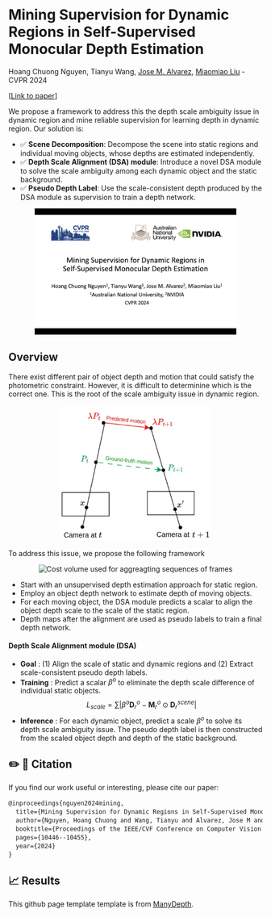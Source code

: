 
# Mining Supervision for Dynamic Regions in Self-Supervised Monocular Depth Estimation

Hoang Chuong Nguyen, Tianyu Wang, [Jose M. Alvarez](https://alvarezlopezjosem.github.io/), [Miaomiao Liu](https://users.cecs.anu.edu.au/~mliu/) - CVPR 2024

\[[Link to paper](https://openaccess.thecvf.com/content/CVPR2024/html/Nguyen_Mining_Supervision_for_Dynamic_Regions_in_Self-Supervised_Monocular_Depth_Estimation_CVPR_2024_paper.html)\]

We propose a framework to address this the depth scale ambiguity issue in dynamic region and mine reliable supervision for learning depth in dynamic region. Our solution is:

- ✅ **Scene Decomposition**: Decompose the scene into static regions and individual moving objects, whose depths are estimated independently.
- ✅ **Depth Scale Alignment (DSA) module**: Introduce a novel DSA module to solve the scale ambiguity among each dynamic object and the static background.
- ✅ **Pseudo Depth Label**: Use the scale-consistent depth produced by the DSA module as supervision to train a depth network. 

<p align="center">
  <a
href="https://www.youtube.com/watch?v=E4jPf_wCQvk&t=160s">
  <img src="assets/video_thumbnail.png" alt="5 minute CVPR presentation video link" width="400">
  </a>
</p>

## Overview

There exist different pair of object depth and motion that could satisfy the photometric constraint. However, it is difficult to determinine which is the correct one. This is the root of the scale ambiguity issue in dynamic region. 

<p align="center">
  <img src="assets/scale_ambiguity.jpg" alt="Depth scale ambiguity issue in dynamic region" width="300" />
</p>

To address this issue, we propose the following framework
<p align="center">
  <img src="assets/3_method.png" alt="Cost volume used for aggreagting sequences of frames" width="1000" />
</p>

* Start with an unsupervised depth estimation approach for static region.
* Employ an object depth network to estimate depth of moving objects.
* For each moving object, the DSA module predicts a scalar to align the object depth scale to the scale of the static region.
* Depth maps after the alignment are used as pseudo labels to train a final depth network.

#### Depth Scale Alignment module (DSA)
* **Goal** : (1) Align the scale of static and dynamic regions and (2) Extract scale-consistent pseudo depth labels.
* **Training** : Predict a scalar $\beta^o$ to eliminate the depth scale difference of individual static objects.
$$ L_{scale} = \sum{| \beta^o \mathbf{D}^o_r - \mathbf{M}_r^o \odot \mathbf{D}_r^{scene} | } $$
* **Inference** : For each dynamic object, predict a scale $\beta^o$ to solve its depth scale ambiguity issue. The pseudo depth label is then constructed from the scaled object depth and depth of the static background. 

## ✏️ 📄 Citation

If you find our work useful or interesting, please cite our paper:

```latex
@inproceedings{nguyen2024mining,
  title={Mining Supervision for Dynamic Regions in Self-Supervised Monocular Depth Estimation},
  author={Nguyen, Hoang Chuong and Wang, Tianyu and Alvarez, Jose M and Liu, Miaomiao},
  booktitle={Proceedings of the IEEE/CVF Conference on Computer Vision and Pattern Recognition},
  pages={10446--10455},
  year={2024}
}
```

## 📈 Results


This github page template template is from [ManyDepth](https://github.com/nianticlabs/manydepth/blob/master/README.md).
